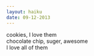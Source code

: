 ```yaml
---
layout: haiku
date: 09-12-2013
---
```


cookies, I love them<br>
chocolate chip, suger, awesome<br>
I love all of them
